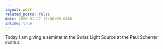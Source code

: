 ```yaml
---
layout: post
related_posts: false
date: 2020-01-27 13:00:00-0400
inline: true
---
```


Today I am giving a seminar at the Swiss Light Source at the Paul Scherrer Institut. 
